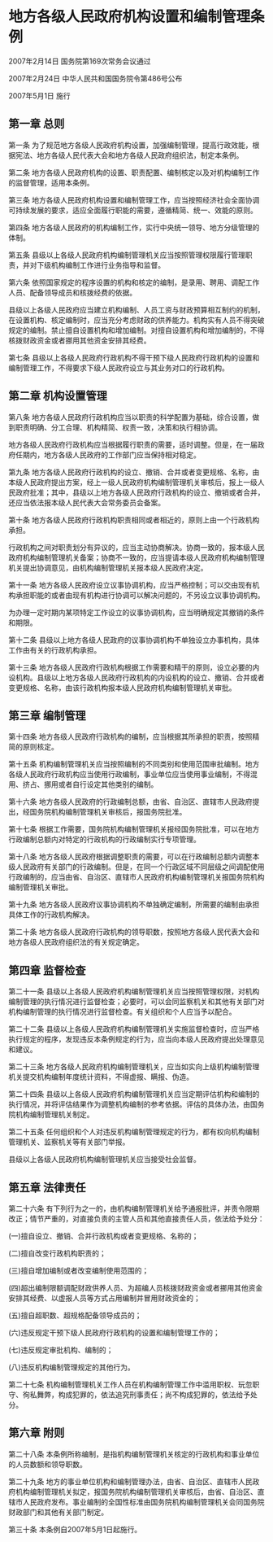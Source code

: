 # 地方各级人民政府机构设置和编制管理条例

2007年2月14日 国务院第169次常务会议通过

2007年2月24日 中华人民共和国国务院令第486号公布

2007年5月1日 施行

## 第一章 总则

第一条 为了规范地方各级人民政府机构设置，加强编制管理，提高行政效能，根据宪法、地方各级人民代表大会和地方各级人民政府组织法，制定本条例。

第二条 地方各级人民政府机构的设置、职责配置、编制核定以及对机构编制工作的监督管理，适用本条例。

第三条 地方各级人民政府机构设置和编制管理工作，应当按照经济社会全面协调可持续发展的要求，适应全面履行职能的需要，遵循精简、统一、效能的原则。

第四条 地方各级人民政府的机构编制工作，实行中央统一领导、地方分级管理的体制。

第五条 县级以上各级人民政府机构编制管理机关应当按照管理权限履行管理职责，并对下级机构编制工作进行业务指导和监督。

第六条 依照国家规定的程序设置的机构和核定的编制，是录用、聘用、调配工作人员、配备领导成员和核拨经费的依据。

县级以上各级人民政府应当建立机构编制、人员工资与财政预算相互制约的机制，在设置机构、核定编制时，应当充分考虑财政的供养能力。机构实有人员不得突破规定的编制。禁止擅自设置机构和增加编制。对擅自设置机构和增加编制的，不得核拨财政资金或者挪用其他资金安排其经费。

第七条 县级以上各级人民政府行政机构不得干预下级人民政府行政机构的设置和编制管理工作，不得要求下级人民政府设立与其业务对口的行政机构。

## 第二章 机构设置管理

第八条 地方各级人民政府行政机构应当以职责的科学配置为基础，综合设置，做到职责明确、分工合理、机构精简、权责一致，决策和执行相协调。

地方各级人民政府行政机构应当根据履行职责的需要，适时调整。但是，在一届政府任期内，地方各级人民政府的工作部门应当保持相对稳定。

第九条 地方各级人民政府行政机构的设立、撤销、合并或者变更规格、名称，由本级人民政府提出方案，经上一级人民政府机构编制管理机关审核后，报上一级人民政府批准；其中，县级以上地方各级人民政府行政机构的设立、撤销或者合并，还应当依法报本级人民代表大会常务委员会备案。

第十条 地方各级人民政府行政机构职责相同或者相近的，原则上由一个行政机构承担。

行政机构之间对职责划分有异议的，应当主动协商解决。协商一致的，报本级人民政府机构编制管理机关备案；协商不一致的，应当提请本级人民政府机构编制管理机关提出协调意见，由机构编制管理机关报本级人民政府决定。

第十一条 地方各级人民政府设立议事协调机构，应当严格控制；可以交由现有机构承担职能的或者由现有机构进行协调可以解决问题的，不另设立议事协调机构。

为办理一定时期内某项特定工作设立的议事协调机构，应当明确规定其撤销的条件和期限。

第十二条 县级以上地方各级人民政府的议事协调机构不单独设立办事机构，具体工作由有关的行政机构承担。

第十三条 地方各级人民政府行政机构根据工作需要和精干的原则，设立必要的内设机构。县级以上地方各级人民政府行政机构的内设机构的设立、撤销、合并或者变更规格、名称，由该行政机构报本级人民政府机构编制管理机关审批。

## 第三章 编制管理

第十四条 地方各级人民政府行政机构的编制，应当根据其所承担的职责，按照精简的原则核定。

第十五条 机构编制管理机关应当按照编制的不同类别和使用范围审批编制。地方各级人民政府行政机构应当使用行政编制，事业单位应当使用事业编制，不得混用、挤占、挪用或者自行设定其他类别的编制。

第十六条 地方各级人民政府的行政编制总额，由省、自治区、直辖市人民政府提出，经国务院机构编制管理机关审核后，报国务院批准。

第十七条 根据工作需要，国务院机构编制管理机关报经国务院批准，可以在地方行政编制总额内对特定的行政机构的行政编制实行专项管理。

第十八条 地方各级人民政府根据调整职责的需要，可以在行政编制总额内调整本级人民政府有关部门的行政编制。但是，在同一个行政区域不同层级之间调配使用行政编制的，应当由省、自治区、直辖市人民政府机构编制管理机关报国务院机构编制管理机关审批。

第十九条 地方各级人民政府议事协调机构不单独确定编制，所需要的编制由承担具体工作的行政机构解决。

第二十条 地方各级人民政府行政机构的领导职数，按照地方各级人民代表大会和地方各级人民政府组织法的有关规定确定。

## 第四章 监督检查

第二十一条 县级以上各级人民政府机构编制管理机关应当按照管理权限，对机构编制管理的执行情况进行监督检查；必要时，可以会同监察机关和其他有关部门对机构编制管理的执行情况进行监督检查。有关组织和个人应当予以配合。

第二十二条 县级以上各级人民政府机构编制管理机关实施监督检查时，应当严格执行规定的程序，发现违反本条例规定的行为，应当向本级人民政府提出处理意见和建议。

第二十三条 地方各级人民政府机构编制管理机关，应当如实向上级机构编制管理机关提交机构编制年度统计资料，不得虚报、瞒报、伪造。

第二十四条 县级以上各级人民政府机构编制管理机关应当定期评估机构和编制的执行情况，并将评估结果作为调整机构编制的参考依据。评估的具体办法，由国务院机构编制管理机关制定。

第二十五条 任何组织和个人对违反机构编制管理规定的行为，都有权向机构编制管理机关、监察机关等有关部门举报。

县级以上各级人民政府机构编制管理机关应当接受社会监督。

## 第五章 法律责任

第二十六条 有下列行为之一的，由机构编制管理机关给予通报批评，并责令限期改正；情节严重的，对直接负责的主管人员和其他直接责任人员，依法给予处分：

(一)擅自设立、撤销、合并行政机构或者变更规格、名称的；

(二)擅自改变行政机构职责的；

(三)擅自增加编制或者改变编制使用范围的；

(四)超出编制限额调配财政供养人员、为超编人员核拨财政资金或者挪用其他资金安排其经费、以虚报人员等方式占用编制并冒用财政资金的；

(五)擅自超职数、超规格配备领导成员的；

(六)违反规定干预下级人民政府行政机构的设置和编制管理工作的；

(七)违反规定审批机构、编制的；

(八)违反机构编制管理规定的其他行为。

第二十七条 机构编制管理机关工作人员在机构编制管理工作中滥用职权、玩忽职守、徇私舞弊，构成犯罪的，依法追究刑事责任；尚不构成犯罪的，依法给予处分。

## 第六章 附则

第二十八条 本条例所称编制，是指机构编制管理机关核定的行政机构和事业单位的人员数额和领导职数。

第二十九条 地方的事业单位机构和编制管理办法，由省、自治区、直辖市人民政府机构编制管理机关拟定，报国务院机构编制管理机关审核后，由省、自治区、直辖市人民政府发布。事业编制的全国性标准由国务院机构编制管理机关会同国务院财政部门和其他有关部门制定。

第三十条 本条例自2007年5月1日起施行。
